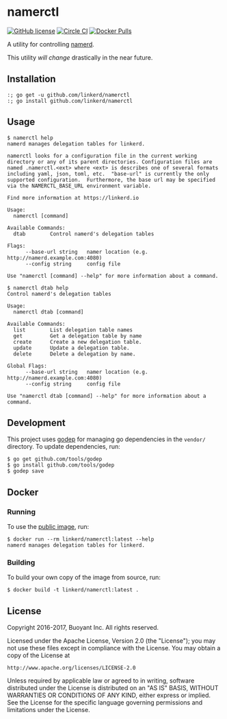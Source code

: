 # namerctl #

[![GitHub license][license-badge]](LICENSE)
[![Circle CI][namerctl-ci-badge]][namerctl-ci]
[![Docker Pulls][docker-badge]][docker]

A utility for controlling [namerd](https://github.com/linkerd/linkerd/tree/master/namerd).

This utility _will change_ drastically in the near future.

## Installation ##

```
:; go get -u github.com/linkerd/namerctl
:; go install github.com/linkerd/namerctl
```

## Usage ##

```
$ namerctl help
namerd manages delegation tables for linkerd.

namerctl looks for a configuration file in the current working
directory or any of its parent directories. Configuration files are
named .namerctl.<ext> where <ext> is describes one of several formats
including yaml, json, toml, etc.  "base-url" is currently the only
supported configuration.  Furthermore, the base url may be specified
via the NAMERCTL_BASE_URL environment variable.

Find more information at https://linkerd.io

Usage:
  namerctl [command]

Available Commands:
  dtab        Control namerd's delegation tables

Flags:
      --base-url string   namer location (e.g. http://namerd.example.com:4080)
      --config string     config file

Use "namerctl [command] --help" for more information about a command.
```
```
$ namerctl dtab help
Control namerd's delegation tables

Usage:
  namerctl dtab [command]

Available Commands:
  list        List delegation table names
  get         Get a delegation table by name
  create      Create a new delegation table.
  update      Update a delegation table.
  delete      Delete a delegation by name.

Global Flags:
      --base-url string   namer location (e.g. http://namerd.example.com:4080)
      --config string     config file

Use "namerctl dtab [command] --help" for more information about a command.
```

## Development ##

This project uses [godep](https://github.com/tools/godep) for managing go
dependencies in the `vendor/` directory. To update dependencies, run:

```
$ go get github.com/tools/godep
$ go install github.com/tools/godep
$ godep save
```

## Docker ##

### Running ###

To use the [public image][docker], run:

```
$ docker run --rm linkerd/namerctl:latest --help
namerd manages delegation tables for linkerd.
```

### Building ###

To build your own copy of the image from source, run:

```
$ docker build -t linkerd/namerctl:latest .
```

## License ##

Copyright 2016-2017, Buoyant Inc. All rights reserved.

Licensed under the Apache License, Version 2.0 (the "License"); you may not use
these files except in compliance with the License. You may obtain a copy of the
License at

    http://www.apache.org/licenses/LICENSE-2.0

Unless required by applicable law or agreed to in writing, software distributed
under the License is distributed on an "AS IS" BASIS, WITHOUT WARRANTIES OR
CONDITIONS OF ANY KIND, either express or implied. See the License for the
specific language governing permissions and limitations under the License.

<!-- references -->
[license-badge]: https://img.shields.io/github/license/linkerd/namerctl.svg
[namerctl-ci-badge]: https://circleci.com/gh/linkerd/namerctl/tree/master.svg?style=shield
[namerctl-ci]: https://circleci.com/gh/linkerd/namerctl
[docker-badge]: https://img.shields.io/docker/pulls/linkerd/namerctl.svg
[docker]: https://hub.docker.com/r/linkerd/namerctl/
